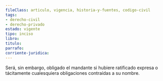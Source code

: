 ```yaml
---
fileClass: articulo, vigencia, historia-y-fuentes, codigo-civil
tags:
- derecho-civil
- derecho-privado
estado: vigente
tipo: inciso
libro:
titulo:
parrafo:
corriente-juridica:
---
```

Será, sin embargo, obligado el mandante si hubiere ratificado expresa o tácitamente cualesquiera obligaciones contraídas a su nombre.